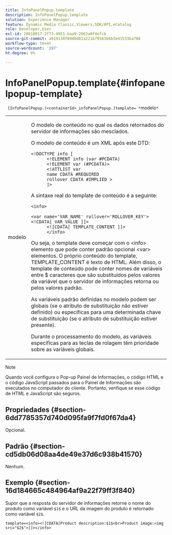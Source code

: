 ```yaml
---
title: InfoPanelPopup.template
description: InfoPanelPopup.template
solution: Experience Manager
feature: Dynamic Media Classic,Viewers,SDK/API,eCatalog
role: Developer,User
exl-id: 20618017-2f73-4951-baa9-2063a0f4efcb
source-git-commit: a919130f0940d81a221b79563b6b3e41533ba788
workflow-type: tm+mt
source-wordcount: '197'
ht-degree: 0%

---
```


# InfoPanelPopup.template{#infopanelpopup-template}

` [InfoPanelPopup.|<containerId>_infoPanelPopup.]template= *`modelo`*`

<table id="table_A6B1B446A7AE4A4A8B552C07EC88E518"> 
 <tbody> 
  <tr> 
   <td> <p> <span class="codeph"><span class="varname"> modelo</span></span> </p> </td> 
   <td> <p>O modelo de conteúdo no qual os dados retornados do servidor de informações são mesclados. </p> <p>O modelo de conteúdo é um XML após este DTD: </p> <p> <code>&lt;!DOCTYPE&nbsp;info&nbsp;[
      &lt;!ELEMENT&nbsp;info&nbsp;(var&nbsp;#PCDATA)
      &lt;!ELEMENT&nbsp;var&nbsp;(#PCDATA)&gt;
      &lt;!ATTLIST&nbsp;var&nbsp;
      name&nbsp;CDATA&nbsp;#REQUIRED
      rollover&nbsp;CDATA&nbsp;#IMPLIED&nbsp;&gt;
      ]&gt;</code> </p> <p>A sintaxe real do template de conteúdo é a seguinte: </p> <p> <code>&lt;info&gt;
      &lt;var&nbsp;name='VAR_NAME'&nbsp;rollover='ROLLOVER_KEY'&gt;&lt;!CDATA[&nbsp;VAR_VALUE&nbsp;]]&gt;
      &lt;![CDATA[&nbsp;TEMPLATE_CONTENT&nbsp;]]&gt;
      &lt;/info&gt;</code> </p> <p>Ou seja, o template deve começar com o <span class="codeph"> &lt;info&gt;</span> elemento que pode conter padrão opcional <span class="codeph"> &lt;var&gt;</span> elementos. O próprio conteúdo do template, <span class="codeph"> TEMPLATE_CONTENT</span> é texto de HTML. Além disso, o template de conteúdo pode conter nomes de variáveis entre <span class="codeph"> $</span> caracteres que são substituídos pelos valores da variável que o servidor de informações retorna ou pelos valores padrão. </p> <p>As variáveis padrão definidas no modelo podem ser globais (se o atributo de substituição não estiver definido) ou específicas para uma determinada chave de substituição (se o atributo de substituição estiver presente). </p> <p>Durante o processamento do modelo, as variáveis específicas para as teclas de rolagem têm prioridade sobre as variáveis globais. </p> </td> 
  </tr> 
 </tbody> 
</table>

>[!NOTE]
>
>Quando você configura o Pop-up Painel de Informações, o código HTML e o código JavaScript passados para o Painel de Informações são executados no computador do cliente. Portanto, verifique se esse código de HTML e JavaScript são seguros.

## Propriedades {#section-6dd7785357d740d095fa9f7fd0f67da4}

Opcional.

## Padrão {#section-cd5db06d08aa4de49e37d6c938b41570}

Nenhum.

## Exemplo {#section-16d184665c484964af9a22f79ff3f840}

Supor que a resposta do servidor de informações retorne o nome do produto como variável `$1$` e o URL da imagem do produto é retornado como variável `$2$`.

`template=<info><![CDATA[Product description:$1$<br>Product image:<img src="$2$">]]></info>`
